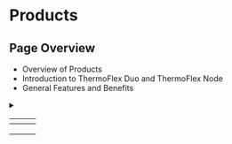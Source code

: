 # Products

## Page Overview

* Overview of Products&#x20;
* Introduction to ThermoFlex Duo and ThermoFlex Node&#x20;
* General Features and Benefits



<details>

<summary></summary>



</details>

<table data-view="cards"><thead><tr><th></th><th></th><th></th></tr></thead><tbody><tr><td></td><td></td><td></td></tr><tr><td></td><td></td><td></td></tr><tr><td></td><td></td><td></td></tr></tbody></table>
